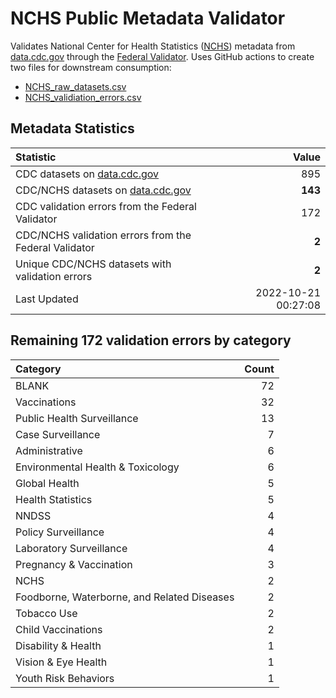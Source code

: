 # NCHS Public Metadata Validator

Validates National Center for Health Statistics ([NCHS](https://www.cdc.gov/nchs/index.htm)) metadata from [data.cdc.gov](https://data.cdc.gov/browse?category=NCHS) through the [Federal Validator](https://dashboard.data.gov/validate). Uses GitHub actions to create two files for downstream consumption:


+ [NCHS_raw_datasets.csv](NCHS_raw_datasets.csv)
+ [NCHS_validiation_errors.csv](NCHS_validiation_errors.csv)


## Metadata Statistics

| Statistic | Value |
| :---      | ---:  |
| CDC datasets on [data.cdc.gov](https://data.cdc.gov/) | 895 |
| CDC/NCHS datasets on [data.cdc.gov](https://data.cdc.gov/browse?category=NCHS)| **143** |
| CDC validation errors from the Federal Validator | 172 |
| CDC/NCHS validation errors from the Federal Validator | **2** |
| Unique CDC/NCHS datasets with validation errors | **2** |
| Last Updated | 2022-10-21 00:27:08 |


## Remaining 172 validation errors by category

| Category | Count |
| :---     | ---:  |
|BLANK|72|
|Vaccinations|32|
|Public Health Surveillance|13|
|Case Surveillance|7|
|Administrative|6|
|Environmental Health & Toxicology|6|
|Global Health|5|
|Health Statistics|5|
|NNDSS|4|
|Policy Surveillance|4|
|Laboratory Surveillance|4|
|Pregnancy & Vaccination|3|
|NCHS|2|
|Foodborne, Waterborne, and Related Diseases|2|
|Tobacco Use|2|
|Child Vaccinations|2|
|Disability & Health|1|
|Vision & Eye Health|1|
|Youth Risk Behaviors|1|